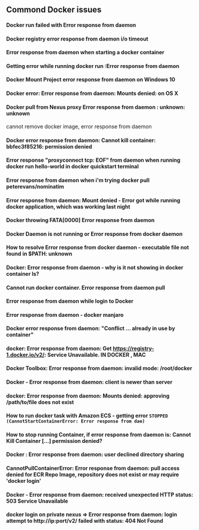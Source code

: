 
## Commond Docker issues 


#### Docker run failed with Error response from daemon
#### Docker registry error response from daemon i/o timeout
#### Error response from daemon when starting a docker container
#### Getting error while running docker run :Error response from daemon
#### Docker Mount Project error response from daemon on Windows 10
#### Docker error: Error response from daemon: Mounts denied: on OS X
#### Docker pull from Nexus proxy Error response from daemon : unknown: unknown
cannot remove docker image, error response from daemon
#### Docker error response from daemon: Cannot kill container: bbfec3f85216: permission denied
#### Error response "proxyconnect tcp: EOF" from daemon when running docker run hello-world in docker quickstart terminal
#### Error response from daemon when i'm trying docker pull peterevans/nominatim
#### Error response from daemon: Mount denied - Error got while running docker application, which was working last night
#### Docker throwing FATA[0000] Error response from daemon
#### Docker Daemon is not running or Error response from docker daemon
#### How to resolve Error response from docker daemon - executable file not found in $PATH: unknown
#### Docker: Error response from daemon - why is it not showing in docker container ls?
#### Cannot run docker container. Error response from daemon pull
#### Error response from daemon while login to Docker
#### Error response from daemon - docker manjaro
#### Docker error response from daemon: "Conflict ... already in use by container"
#### docker: Error response from daemon: Get https://registry-1.docker.io/v2/: Service Unavailable. IN DOCKER , MAC
#### Docker Toolbox: Error response from daemon: invalid mode: /root/docker
#### Docker - Error response from daemon: client is newer than server
#### docker: Error response from daemon: Mounts denied: approving /path/to/file does not exist
#### How to run docker task with Amazon ECS - getting error `STOPPED (CannotStartContainerError: Error response from dae)`
#### How to stop running Container, if error response from daemon is: Cannot Kill Container [...] permission denied?
#### Docker : Error response from daemon: user declined directory sharing
#### CannotPullContainerError: Error response from daemon: pull access denied for ECR Repo Image, repository does not exist or may require 'docker login'
#### Docker - Error response from daemon: received unexpected HTTP status: 503 Service Unavailable
#### docker login on private nexus => Error response from daemon: login attempt to http://ip:port/v2/ failed with status: 404 Not Found
